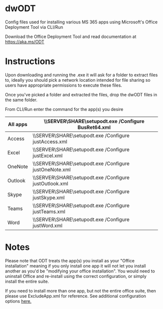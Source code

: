 # dwODT
Config files used for installing various MS 365 apps using Microsoft's Office Deployment Tool via CLI/Run

Download the Office Deployment Tool and read documentation at https://aka.ms/ODT


# Instructions
Upon downloading and running the .exe it will ask for a folder to extract files to, ideally you should pick a network location intended for file sharing so users have appropriate permissions to execute these files.

Once you've picked a folder and extracted the files, drop the dwODT files in the same folder.

From CLI/Run enter the command for the app(s) you desire

|All apps|\\\\SERVER\SHARE\setupodt.exe /Configure BusRet64.xml|
|-|-|
|Access|\\\\SERVER\SHARE\setupodt.exe /Configure justAccess.xml|
|Excel|\\\\SERVER\SHARE\setupodt.exe /Configure justExcel.xml|
|OneNote|\\\\SERVER\SHARE\setupodt.exe /Configure justOneNote.xml|
|Outlook|\\\\SERVER\SHARE\setupodt.exe /Configure justOutlook.xml|
|Skype|\\\\SERVER\SHARE\setupodt.exe /Configure justSkype.xml|
|Teams|\\\\SERVER\SHARE\setupodt.exe /Configure justTeams.xml|
|Word|\\\\SERVER\SHARE\setupodt.exe /Configure justWord.xml|


# Notes
Please note that ODT treats the app(s) you install as your "Office installation" meaning if you only install one app it will not let you install another as you'd be "modifying your office installation". You would need to uninstall Office and re-install using the correct configuration, or simply install the entire suite.

If you need to install more than one app, but not the entire office suite, then please use ExcludeApp.xml for reference. See additional configuration options [here.](https://docs.microsoft.com/en-us/deployoffice/office-deployment-tool-configuration-options)
